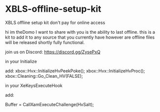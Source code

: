 # XBLS-offline-setup-kit
XBLS offline setup kit don't pay for online access 


hi im theDomo I want to share with you is the ability to last offline.
this is a kit to add it to any source that you currently have however are offline files will be released shortly fully functional.


join us on Discord: https://discord.gg/ZysePxQ
 
in your Initialize
 
add:
    xbox::Hvx::InitializeHvPeekPoke();
    xbox::Hvx::InitializeHvProc();
    xbox::Cleaning::Go_Clean_HV(FALSE);
 
in your XeKeysExecuteHook
 
add:
 
Buffer = CallXamExecuteChallenge(HvSalt);
